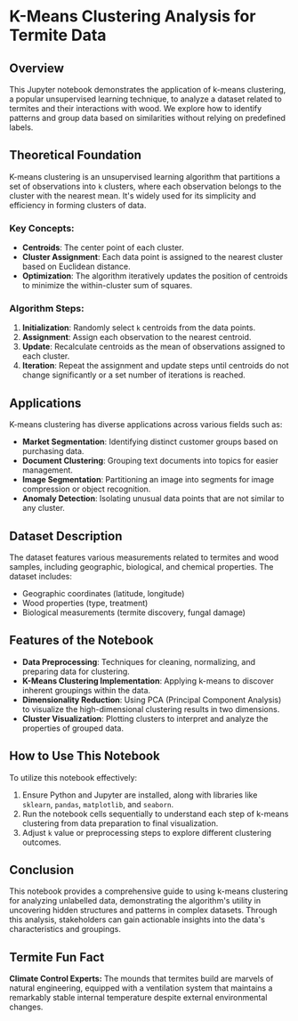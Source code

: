 # K-Means Clustering Analysis for Termite Data

## Overview
This Jupyter notebook demonstrates the application of k-means clustering, a popular unsupervised learning technique, to analyze a dataset related to termites and their interactions with wood. We explore how to identify patterns and group data based on similarities without relying on predefined labels.

## Theoretical Foundation
K-means clustering is an unsupervised learning algorithm that partitions a set of observations into `k` clusters, where each observation belongs to the cluster with the nearest mean. It's widely used for its simplicity and efficiency in forming clusters of data.

### Key Concepts:
- **Centroids**: The center point of each cluster.
- **Cluster Assignment**: Each data point is assigned to the nearest cluster based on Euclidean distance.
- **Optimization**: The algorithm iteratively updates the position of centroids to minimize the within-cluster sum of squares.

### Algorithm Steps:
1. **Initialization**: Randomly select `k` centroids from the data points.
2. **Assignment**: Assign each observation to the nearest centroid.
3. **Update**: Recalculate centroids as the mean of observations assigned to each cluster.
4. **Iteration**: Repeat the assignment and update steps until centroids do not change significantly or a set number of iterations is reached.

## Applications
K-means clustering has diverse applications across various fields such as:
- **Market Segmentation**: Identifying distinct customer groups based on purchasing data.
- **Document Clustering**: Grouping text documents into topics for easier management.
- **Image Segmentation**: Partitioning an image into segments for image compression or object recognition.
- **Anomaly Detection**: Isolating unusual data points that are not similar to any cluster.

## Dataset Description
The dataset features various measurements related to termites and wood samples, including geographic, biological, and chemical properties. The dataset includes:
- Geographic coordinates (latitude, longitude)
- Wood properties (type, treatment)
- Biological measurements (termite discovery, fungal damage)

## Features of the Notebook
- **Data Preprocessing**: Techniques for cleaning, normalizing, and preparing data for clustering.
- **K-Means Clustering Implementation**: Applying k-means to discover inherent groupings within the data.
- **Dimensionality Reduction**: Using PCA (Principal Component Analysis) to visualize the high-dimensional clustering results in two dimensions.
- **Cluster Visualization**: Plotting clusters to interpret and analyze the properties of grouped data.

## How to Use This Notebook
To utilize this notebook effectively:
1. Ensure Python and Jupyter are installed, along with libraries like `sklearn`, `pandas`, `matplotlib`, and `seaborn`.
2. Run the notebook cells sequentially to understand each step of k-means clustering from data preparation to final visualization.
3. Adjust `k` value or preprocessing steps to explore different clustering outcomes.

## Conclusion
This notebook provides a comprehensive guide to using k-means clustering for analyzing unlabelled data, demonstrating the algorithm's utility in uncovering hidden structures and patterns in complex datasets. Through this analysis, stakeholders can gain actionable insights into the data's characteristics and groupings.

## Termite Fun Fact
**Climate Control Experts:** The mounds that termites build are marvels of natural engineering, equipped with a ventilation system that maintains a remarkably stable internal temperature despite external environmental changes.
